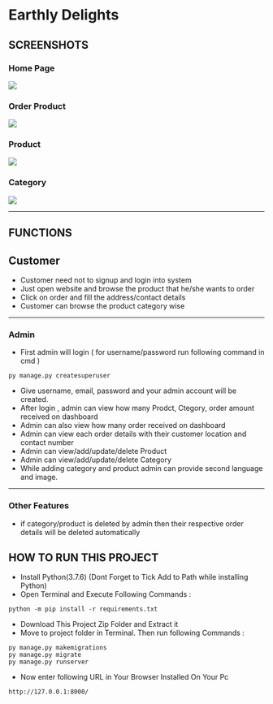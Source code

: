# Earthly Delights
## SCREENSHOTS
### Home Page
<p>
<img src="https://dochub.com/sumitkumar1503/Zxz7E3jVB0kN7dDRlWd2G8/home-jpg?dt=sSzKzAC9YTjp1a-sy_-s"/>
</p>

### Order Product
<p>
<img src="https://dochub.com/sumitkumar1503/YpDBonNVrDMorJGRMX93r7/order-png?dt=W6D5XXDxjd_bcwhSFz_4"/>
</p>

### Product
<p>
<img src="https://dochub.com/sumitkumar1503/nO1YzvAwA1mLY8Qw6L4WP2/product-png?dt=ooyZRUbVHKn7dayv7XTm"/>
</p>

### Category
<p>
<img src="https://dochub.com/sumitkumar1503/Dbd3xkWVeAvM05XV49AYlz/category-png?dt=Seg6zzLFzKHcGmSZAsJM"/>
</p>

---
## FUNCTIONS
## Customer
- Customer need not to signup and login into system
- Just open website and browse the product that he/she wants to order
- Click on order and fill the address/contact details
- Customer can browse the product category wise

---

### Admin
- First admin will login ( for username/password run following command in cmd )
```
py manage.py createsuperuser
```
- Give username, email, password and your admin account will be created.
- After login , admin can view how many Prodct, Ctegory, order amount received on dashboard
- Admin can also view how many order received on dashboard
- Admin can view each order details with their customer location and contact number
- Admin can view/add/update/delete Product
- Admin can view/add/update/delete Category
- While adding category and product admin can provide second language and image.


---
### Other Features
- if category/product is deleted by admin then their respective order details will be deleted automatically

## HOW TO RUN THIS PROJECT
- Install Python(3.7.6) (Dont Forget to Tick Add to Path while installing Python)
- Open Terminal and Execute Following Commands :
```
python -m pip install -r requirements.txt

```
- Download This Project Zip Folder and Extract it
- Move to project folder in Terminal. Then run following Commands :
```
py manage.py makemigrations
py manage.py migrate
py manage.py runserver
```
- Now enter following URL in Your Browser Installed On Your Pc
```
http://127.0.0.1:8000/
```

